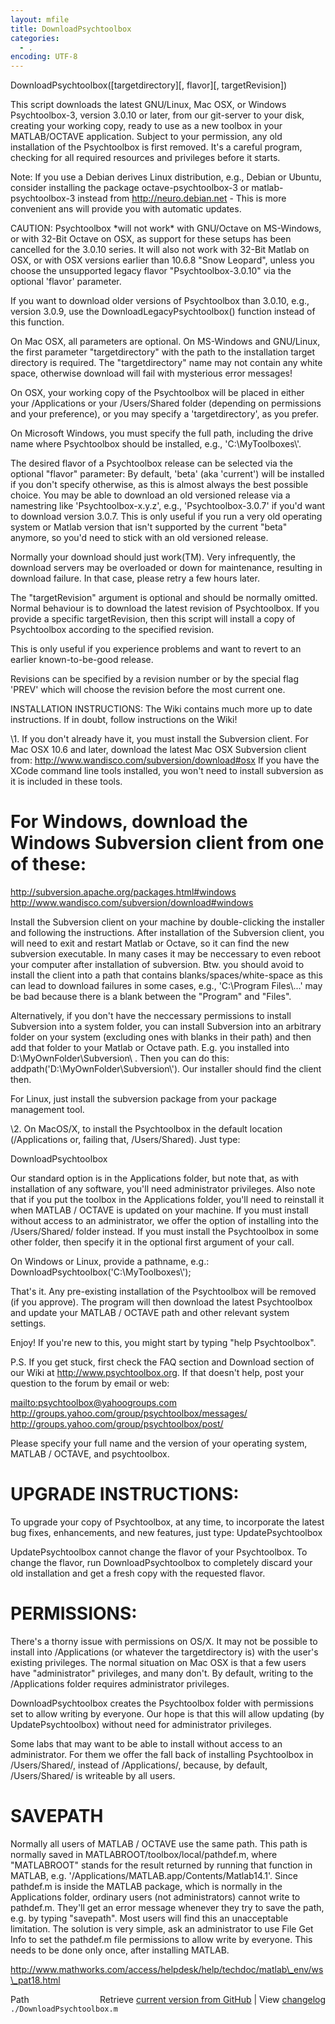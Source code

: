 ```yaml
---
layout: mfile
title: DownloadPsychtoolbox
categories:
  - .
encoding: UTF-8
---
```


DownloadPsychtoolbox([targetdirectory][, flavor][, targetRevision])

This script downloads the latest GNU/Linux, Mac OSX, or Windows
Psychtoolbox-3, version 3.0.10 or later, from our git-server to your
disk, creating your working copy, ready to use as a new toolbox in your
MATLAB/OCTAVE application. Subject to your permission, any old
installation of the Psychtoolbox is first removed. It's a careful
program, checking for all required resources and privileges before it
starts.

Note: If you use a Debian derives Linux distribution, e.g., Debian or
Ubuntu, consider installing the package octave-psychtoolbox-3 or
matlab-psychtoolbox-3 instead from http://neuro.debian.net - This is more
convenient ans will provide you with automatic updates.

CAUTION: Psychtoolbox \*will not work\* with GNU/Octave on MS-Windows, or
with 32-Bit Octave on OSX, as support for these setups has been cancelled
for the 3.0.10 series. It will also not work with 32-Bit Matlab on OSX,
or with OSX versions earlier than 10.6.8 "Snow Leopard", unless you
choose the unsupported legacy flavor "Psychtoolbox-3.0.10" via the
optional 'flavor' parameter.

If you want to download older versions of Psychtoolbox than 3.0.10, e.g.,
version 3.0.9, use the DownloadLegacyPsychtoolbox() function instead of
this function.

On Mac OSX, all parameters are optional. On MS-Windows and GNU/Linux, the
first parameter "targetdirectory" with the path to the installation
target directory is required. The "targetdirectory" name may not contain
any white space, otherwise download will fail with mysterious error
messages!

On OSX, your working copy of the Psychtoolbox will be placed in either
your /Applications or your /Users/Shared folder (depending on permissions
and your preference), or you may specify a 'targetdirectory', as you
prefer.

On Microsoft Windows, you must specify the full path, including
the drive name where Psychtoolbox should be installed, e.g.,
'C:\\MyToolboxes\\'.

The desired flavor of a Psychtoolbox release can be selected via the
optional "flavor" parameter: By default, 'beta' (aka 'current') will be
installed if you don't specify otherwise, as this is almost always the
best possible choice. You may be able to download an old versioned
release via a namestring like 'Psychtoolbox-x.y.z', e.g.,
'Psychtoolbox-3.0.7' if you'd want to download version 3.0.7. This is
only useful if you run a very old operating system or Matlab version that
isn't supported by the current "beta" anymore, so you'd need to stick
with an old versioned release.

Normally your download should just work(TM). Very infrequently, the
download servers may be overloaded or down for maintenance, resulting in
download failure. In that case, please retry a few hours later.


The "targetRevision" argument is optional and should be normally omitted.
Normal behaviour is to download the latest revision of Psychtoolbox. If
you provide a specific targetRevision, then this script will install a
copy of Psychtoolbox according to the specified revision.

This is only useful if you experience problems and want to revert to an
earlier known-to-be-good release.

Revisions can be specified by a revision number or by the special flag
'PREV' which will choose the revision before the most current one.


INSTALLATION INSTRUCTIONS: The Wiki contains much more up to date
instructions. If in doubt, follow instructions on the Wiki!

\1. If you don't already have it, you must install the Subversion client.
For Mac OSX 10.6 and later, download the latest Mac OSX Subversion client
from: http://www.wandisco.com/subversion/download#osx
If you have the XCode command line tools installed, you won't need to
install subversion as it is included in these tools.

# For Windows, download the Windows Subversion client from one of these:

http://subversion.apache.org/packages.html#windows
http://www.wandisco.com/subversion/download#windows

Install the Subversion client on your machine by double-clicking the
installer and following the instructions. After installation of the
Subversion client, you will need to exit and restart Matlab or Octave, so
it can find the new subversion executable. In many cases it may be
neccessary to even reboot your computer after installation of subversion.
Btw. you should avoid to install the client into a path that contains
blanks/spaces/white-space as this can lead to download failures in some
cases, e.g., 'C:\\Program Files\\...' may be bad because there is a blank
between the "Program" and "Files".

Alternatively, if you don't have the neccessary permissions to install
Subversion into a system folder, you can install Subversion into an
arbitrary folder on your system (excluding ones with blanks in their
path) and then add that folder to your Matlab or Octave path. E.g. you
installed into D:\\MyOwnFolder\\Subversion\\ . Then you can do this:
addpath('D:\\MyOwnFolder\\Subversion\\'). Our installer should find the
client then.

For Linux, just install the subversion package from your package
management tool.


\2. On MacOS/X, to install the Psychtoolbox in the default location
(/Applications or, failing that, /Users/Shared). Just type:

DownloadPsychtoolbox

Our standard option is in the Applications folder, but note that, as with
installation of any software, you'll need administrator privileges. Also
note that if you put the toolbox in the Applications folder, you'll need
to reinstall it when MATLAB / OCTAVE is updated on your machine. If you
must install without access to an administrator, we offer the option of
installing into the /Users/Shared/ folder instead. If you must install
the Psychtoolbox in some other folder, then specify it in the optional
first argument of your call.

On Windows or Linux, provide a pathname, e.g.:
DownloadPsychtoolbox('C:\\MyToolboxes\\');

That's it. Any pre-existing installation of the Psychtoolbox will be
removed (if you approve). The program will then download the latest
Psychtoolbox and update your MATLAB / OCTAVE path and other relevant
system settings.

Enjoy! If you're new to this, you might start by typing "help
Psychtoolbox".

P.S. If you get stuck, first check the FAQ section and Download section
of our Wiki at http://www.psychtoolbox.org. If that doesn't help, post
your question to the forum by email or web:

<mailto:psychtoolbox@yahoogroups.com>
<http://groups.yahoo.com/group/psychtoolbox/messages/>
<http://groups.yahoo.com/group/psychtoolbox/post/>

Please specify your full name and the version of your operating system,
MATLAB / OCTAVE, and psychtoolbox.

# UPGRADE INSTRUCTIONS:

To upgrade your copy of Psychtoolbox, at any time, to incorporate the
latest bug fixes, enhancements, and new features, just type:
UpdatePsychtoolbox

UpdatePsychtoolbox cannot change the flavor of your Psychtoolbox. To
change the flavor, run DownloadPsychtoolbox to completely discard your
old installation and get a fresh copy with the requested flavor.

# PERMISSIONS:

There's a thorny issue with permissions on OS/X. It may not be possible
to install into /Applications (or whatever the targetdirectory is) with
the user's existing privileges. The normal situation on Mac OSX is that a
few users have "administrator" privileges, and many don't. By default,
writing to the /Applications folder requires administrator privileges.

DownloadPsychtoolbox creates the Psychtoolbox folder with permissions set
to allow writing by everyone. Our hope is that this will allow updating
(by UpdatePsychtoolbox) without need for administrator privileges.

Some labs that may want to be able to install without access to an
administrator. For them we offer the fall back of installing Psychtoolbox
in /Users/Shared/, instead of /Applications/, because, by default,
/Users/Shared/ is writeable by all users.

# SAVEPATH

Normally all users of MATLAB / OCTAVE use the same path. This path is
normally saved in MATLABROOT/toolbox/local/pathdef.m, where "MATLABROOT"
stands for the result returned by running that function in MATLAB, e.g.
'/Applications/MATLAB.app/Contents/Matlab14.1'. Since pathdef.m is inside
the MATLAB package, which is normally in the Applications folder,
ordinary users (not administrators) cannot write to pathdef.m. They'll
get an error message whenever they try to save the path, e.g. by typing
"savepath". Most users will find this an unacceptable limitation. The
solution is very simple, ask an administrator to use File Get Info to set
the pathdef.m file permissions to allow write by everyone. This needs to
be done only once, after installing MATLAB.

<http://www.mathworks.com/access/helpdesk/help/techdoc/matlab\_env/ws\_pat18.html>




<div class="code_header" style="text-align:right;">
  <span style="float:left;">Path&nbsp;&nbsp;</span> <span class="counter">Retrieve <a href=
  "https://raw.github.com/Psychtoolbox-3/Psychtoolbox-3/beta/./DownloadPsychtoolbox.m">current version from GitHub</a> | View <a href=
  "https://github.com/Psychtoolbox-3/Psychtoolbox-3/commits/beta/./DownloadPsychtoolbox.m">changelog</a></span>
</div>
<div class="code">
  <code>./DownloadPsychtoolbox.m</code>
</div>
